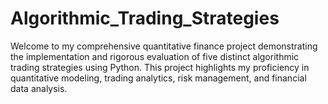 # Algorithmic_Trading_Strategies
Welcome to my comprehensive quantitative finance project demonstrating the implementation and rigorous evaluation of five distinct algorithmic trading strategies using Python. This project highlights my proficiency in quantitative modeling, trading analytics, risk management, and financial data analysis.
